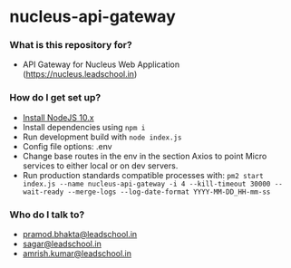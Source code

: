 # nucleus-api-gateway #

### What is this repository for? ###

* API Gateway for Nucleus Web Application (https://nucleus.leadschool.in)

### How do I get set up? ###

* [Install NodeJS 10.x](https://nodejs.org/dist/latest-v10.x/)
* Install dependencies using `npm i`
* Run development build with `node index.js`
* Config file options: .env
* Change base routes in the env in the section Axios to point Micro services to either local or on dev servers.
* Run production standards compatible processes with: `pm2 start index.js --name nucleus-api-gateway -i 4 --kill-timeout 30000 --wait-ready --merge-logs --log-date-format YYYY-MM-DD_HH-mm-ss`

### Who do I talk to? ###

* pramod.bhakta@leadschool.in
* sagar@leadschool.in
* amrish.kumar@leadschool.in

